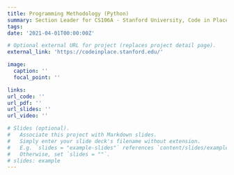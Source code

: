 ```yaml
---
title: Programming Methodology (Python)
summary: Section Leader for CS106A - Stanford University, Code in Place
tags:
date: '2021-04-01T00:00:00Z'

# Optional external URL for project (replaces project detail page).
external_link: 'https://codeinplace.stanford.edu/'

image:
  caption: ''
  focal_point: ''

links:
url_code: ''
url_pdf: ''
url_slides: ''
url_video: ''

# Slides (optional).
#   Associate this project with Markdown slides.
#   Simply enter your slide deck's filename without extension.
#   E.g. `slides = "example-slides"` references `content/slides/example-slides.md`.
#   Otherwise, set `slides = ""`.
# slides: example
---
```

